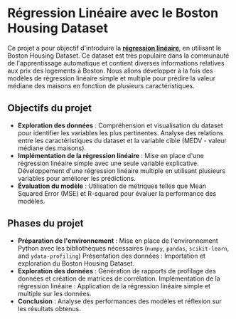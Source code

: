 # Régression Linéaire avec le Boston Housing Dataset

Ce projet a pour objectif d'introduire la <u>**régression linéaire**</u>, en utilisant le Boston Housing Dataset. 
Ce dataset est très populaire dans la communauté de l'apprentissage automatique et contient diverses informations relatives aux prix des logements à Boston. Nous allons développer à la fois des modèles de régression linéaire simple et multiple pour prédire la valeur médiane des maisons en fonction de plusieurs caractéristiques.

## Objectifs du projet
- **Exploration des données** :
Compréhension et visualisation du dataset pour identifier les variables les plus pertinentes.
Analyse des relations entre les caractéristiques du dataset et la variable cible (MEDV - valeur médiane des maisons).
- **Implémentation de la régression linéaire** :
Mise en place d'une régression linéaire simple avec une seule variable explicative.
Développement d'une régression linéaire multiple en utilisant plusieurs variables pour améliorer les prédictions.
- **Évaluation du modèle** :
Utilisation de métriques telles que Mean Squared Error (MSE) et R-squared pour évaluer la performance des modèles.

## Phases du projet
- **Préparation de l'environnement** : Mise en place de l'environnement Python avec les bibliothèques nécessaires (`numpy`, `pandas`, `scikit-learn`, and `ydata-profiling`)
Présentation des données : Importation et exploration du Boston Housing Dataset.
- **Exploration des données** : Génération de rapports de profilage des données et création de matrices de corrélation.
Implémentation de la régression linéaire : Application de la régression linéaire simple et multiple sur les données.
- **Conclusion** : Analyse des performances des modèles et réflexion sur les résultats obtenus.

